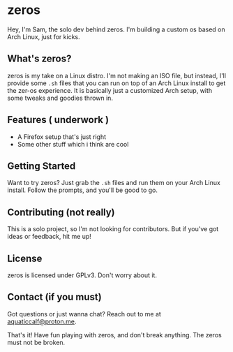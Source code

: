 **zeros**
==========

Hey, I'm Sam, the solo dev behind zeros. I'm building a custom os based on Arch Linux, just for kicks.

**What's zeros?**
----------------

zeros is my take on a Linux distro. I'm not making an ISO file, but instead, I'll provide some `.sh` files that you can run on top of an Arch Linux install to get the zer-os experience. It is basically just a customized Arch setup, with some tweaks and goodies thrown in.

**Features ( underwork )**
--------------------

* A Firefox setup that's just right
* Some other stuff which i think are cool

**Getting Started**
-------------------

Want to try zeros? Just grab the `.sh` files and run them on your Arch Linux install. Follow the prompts, and you'll be good to go.

**Contributing (not really)**
---------------------------

This is a solo project, so I'm not looking for contributors. But if you've got ideas or feedback, hit me up!

**License**
--------------

zeros is licensed under GPLv3. Don't worry about it.

**Contact (if you must)**
----------------------

Got questions or just wanna chat? Reach out to me at [aquaticcalf@proton.me](mailto:aquaticcalf@proton.me).

That's it! Have fun playing with zeros, and don't break anything. The zeros must not be broken.
